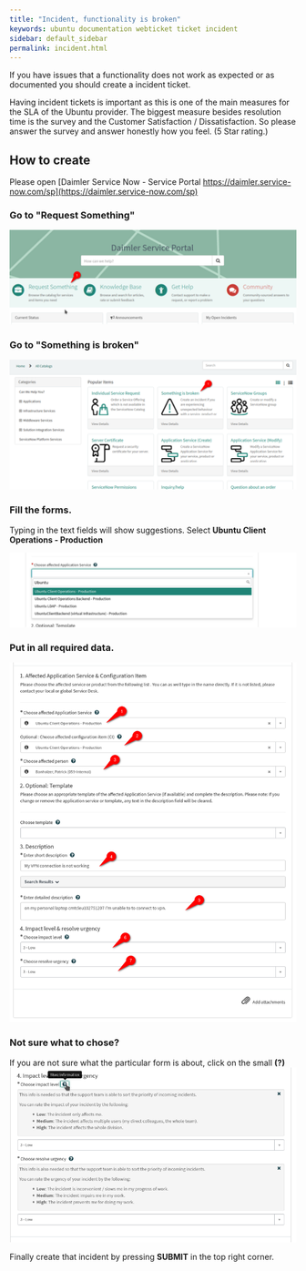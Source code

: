 ```yaml
---
title: "Incident, functionality is broken"
keywords: ubuntu documentation webticket ticket incident
sidebar: default_sidebar
permalink: incident.html
---
```


If you have issues that a functionality does not work as expected or as documented you should create a incident ticket.

Having incident tickets is important as this is one of the main measures for the SLA of the Ubuntu provider. The biggest measure  besides resolution time is the survey and the Customer Satisfaction / Dissatisfaction. So please answer the survey and answer honestly how you feel. (5 Star rating.)

## How to create

Please open [Daimler Service Now - Service Portal https://daimler.service-now.com/sp](https://daimler.service-now.com/sp)

### Go to **"Request Something"**

![Service Portal](images/servicenow/snow_incident_01.png)

### Go to **"Something is broken"**

![Service Portal](images/servicenow/snow_incident_02.png)

### Fill the forms.

Typing in the text fields will show suggestions. Select **Ubuntu Client Operations - Production**

![Service Portal](images/servicenow/snow_incident_03.png)

### Put in all required data.

![Service Portal](images/servicenow/snow_incident_04.png)

### Not sure what to chose?

If you are not sure what the particular form is about, click on the small **(?)**
![Service Portal](images/servicenow/snow_incident_05.png)

Finally create that incident by pressing **SUBMIT** in the top right corner.
